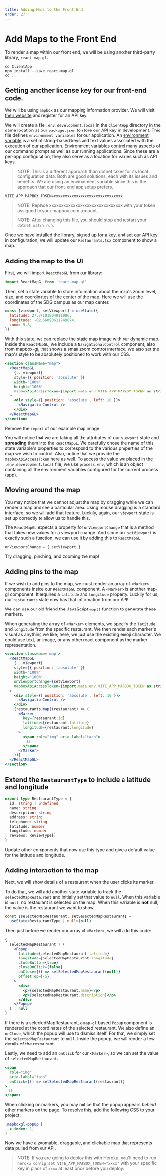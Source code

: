 ```yaml
---
title: Adding Maps to the Front End
order: 27
---
```


# Add Maps to the Front End

To render a map within our front end, we will be using another third-party
library, `react-map-gl`.

```shell
cd ClientApp
npm install --save react-map-gl
cd ..
```

## Getting another license key for our front-end code.

We will be using `mapbox` as our mapping information provider. We will visit
[their website](https://www.mapbox.com/) and register for an API key.

We will create a file `.env.development.local` in the `ClientApp` directory in
the same location as our `package.json` to store our API key in development.
This file defines `environment variables` for our application. An
[environment variable](https://en.wikipedia.org/wiki/Environment_variable) is a
set of string-based keys and text values associated with the execution of our
application. Environment variables control many aspects of our command prompt as
well as our running applications. Since these are a per-app configuration, they
also serve as a location for values such as API keys.

> NOTE: This is a different approach than dotnet takes for its local
> configuration data. Both are good solutions, each with its issues and
> benefits. We are using an environment variable since this is the approach that
> our front-end app setup prefers.

```text
VITE_APP_MAPBOX_TOKEN=xxxxxxxxxxxxxxxxxxxxxxxxxxxxxxx
```

> NOTE: Replace xxxxxxxxxxxxxxxxxxxxxxxxxxxxxxx with your token assigned to your
> mapbox.com account.

> NOTE: After changing this file, you should stop and restart your
> `dotnet watch run`.

Once we have installed the library, signed up for a key, and set our API key in
configuration, we will update our `Restaurants.tsx` component to show a map.

## Adding the map to the UI

First, we will import `ReactMapGL` from our library:

```javascript
import ReactMapGL from 'react-map-gl'
```

Then, set a state variable to store information about the map's zoom level,
size, and coordinates of the center of the map. Here we will use the coordinates
of the SDG campus as our map center.

```javascript
const [viewport, setViewport] = useState({
  latitude: 27.77101804911986,
  longitude: -82.66090611749074,
  zoom: 9.8,
})
```

With this state, we can replace the static map image with our dynamic map.
Inside the `ReactMapGL`, we include a `NavigationalControl` component, also from
mapbox-gl, that shows a small zoom control interface. We also set the map's
style to be absolutely positioned to work with our CSS.

```jsx
<section className="map">
  <ReactMapGL
    {...viewport}
    style={{ position: 'absolute' }}
    width="100%"
    height="100%"
    mapboxApiAccessToken={import.meta.env.VITE_APP_MAPBOX_TOKEN as string}
  >
    <div style={{ position: 'absolute', left: 10 }}>
      <NavigationControl />
    </div>
  </ReactMapGL>
</section>
```

Remove the `import` of our example map image.

You will notice that we are taking all the attributes of our `viewport` state
and **spreading** them into the `ReactMapGL`. We carefully chose the name of
this state variable's properties to correspond to the various properties of the
map we wish to control. Also, notice that we provide the `mapboxApiAccessToken`
here as well. To access the value we placed in the `.env.development.local`
file, we use `process.env`, which is an object containing all the environment
variables configured for the current process (app).

## Moving around the map

You may notice that we cannot adjust the map by dragging while we can render a
map and see a particular area. Using mouse dragging is a standard interface, so
we will add that feature. Luckily, again, our `viewport` state is set up
correctly to allow us to handle this.

The `ReactMapGL` expects a property for `onViewportChange` that is a method that
takes new values for a viewport change. And since our `setViewport` is exactly
such a function, we can use it by adding this to `ReactMapGL`.

```jsx
onViewportChange = { setViewport }
```

Try dragging, pinching, and zooming the map!

## Adding pins to the map

If we wish to add pins to the map, we must render an array of `<Marker>`
components inside our `ReactMapGL` component. A `<Marker>` is another map-gl
component. It requires a `latitude` and `longitude` property. Luckily for us,
our `restaurants` state now has that information from our API!

We can use our old friend the JavaScript `map()` function to generate these
markers.

When generating the array of `<Marker>` elements, we specify the `latitude` and
`longitude` from the specific restaurant. We then render each marker's visual as
anything we like; here, we just use the existing emoji character. We could use
text, an image, or any other react component as the marker representation.

```jsx
<section className="map">
  <ReactMapGL
    {...viewport}
    style={{ position: 'absolute' }}
    width="100%"
    height="100%"
    onViewportChange={setViewport}
    mapboxApiAccessToken={import.meta.env.VITE_APP_MAPBOX_TOKEN as string}
  >
    <div style={{ position: 'absolute', left: 10 }}>
      <NavigationControl />
    </div>
    {restaurants.map((restaurant) => (
      <Marker
        key={restaurant.id}
        latitude={restaurant.latitude}
        longitude={restaurant.longitude}
      >
        <span role="img" aria-label="taco">
          🌮
        </span>
      </Marker>
    ))}
  </ReactMapGL>
</section>
```

## Extend the `RestaurantType` to include a latitude and longitude

```typescript
export type RestaurantType = {
  id: string | undefined
  name: string
  description: string
  address: string
  telephone: string
  latitude: number
  longitude: number
  reviews: ReviewType[]
}
```

Update other components that now use this type and give a default value for the
latitude and longitude.

## Adding interaction to the map

Next, we will show details of a restaurant when the user clicks its marker.

To do that, we will add another state variable to track the
`selectedMapRestaurant` and initially set that value to `null`. When this
variable is `null`, no restaurant is selected on the map. When this variable is
**not** null, the value is the restaurant we want to show.

```typescript
const [selectedMapRestaurant, setSelectedMapRestaurant] =
  useState<RestaurantType | null>(null)
```

Then just before we render our array of `<Marker>`, we will add this code:

```jsx
{
  selectedMapRestaurant ? (
    <Popup
      latitude={selectedMapRestaurant.latitude}
      longitude={selectedMapRestaurant.longitude}
      closeButton={true}
      closeOnClick={false}
      onClose={() => setSelectedMapRestaurant(null)}
      offsetTop={-5}
    >
      <div>
        <p>{selectedMapRestaurant.name}</p>
        <p>{selectedMapRestaurant.description}</p>
      </div>
    </Popup>
  ) : null
}
```

If there is a selectedMapRestaurant, a `map-gl` based `Popup` component is
rendered at the coordinates of the selected restaurant. We also define an
`onClose`, which the popup will use to dismiss itself. For that, we simply set
the `selectedMapRestaurant` to `null`. Inside the popup, we will render a few
details of the restaurant.

Lastly, we need to add an `onClick` for our `<Marker>`, so we can set the value
of `selectedMapRestaurant`.

```jsx
<span
  role="img"
  aria-label="taco"
  onClick={() => setSelectedMapRestaurant(restaurant)}
>
  🌮
</span>
```

When clicking on markers, you may notice that the popup appears _behind_ other
markers on the page. To resolve this, add the following CSS to your project:

```css
.mapboxgl-popup {
  z-index: 1;
}
```

Now we have a zoomable, draggable, and clickable map that represents data pulled
from our API.

> NOTE: If you are going to deploy this with Heroku, you'll need to run
> `heroku config:set VITE_APP_MAPBOX_TOKEN="xxxx"` with your specific key in
> place of `xxxx` at least once before you deploy.

<!-- Adds maps to user interface -->
<GithubCommitViewer repo="suncoast-devs/TacoTuesday" commit="999fc9a23964684316c468b6c9d17519c66ead59" />
